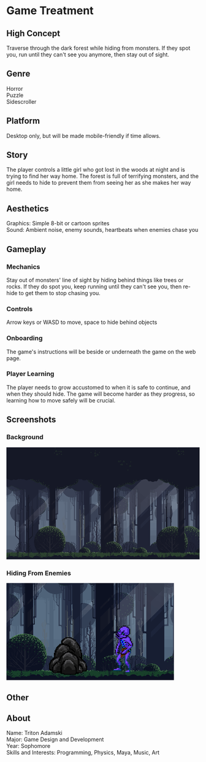 # Game Treatment  

## High Concept  
Traverse through the dark forest while hiding from monsters. 
If they spot you, run until they can't see you anymore, then stay out of sight.

## Genre  
Horror  
Puzzle  
Sidescroller  

## Platform  
Desktop only, but will be made mobile-friendly if time allows.  

## Story  
The player controls a little girl who got lost in the woods at night and is trying to find her way home.
The forest is full of terrifying monsters, and the girl needs to hide to prevent them from seeing her 
as she makes her way home.

## Aesthetics  
Graphics: Simple 8-bit or cartoon sprites  
Sound: Ambient noise, enemy sounds, heartbeats when enemies chase you  

## Gameplay  
### Mechanics  
Stay out of monsters' line of sight by hiding behind things like trees or rocks.
If they do spot you, keep running until they can't see you, then re-hide to get 
them to stop chasing you.  
### Controls
Arrow keys or WASD to move, space to hide behind objects  
### Onboarding
The game's instructions will be beside or underneath the game on the web page.
### Player Learning  
The player needs to grow accustomed to when it is safe to continue, and when they should hide.
The game will become harder as they progress, so learning how to move safely will be crucial.  

## Screenshots  
### Background  
![Forest Background](forest.png)  
### Hiding From Enemies  
![Gameplay Mockup](hiding2.png)


## Other  

## About  
Name: Triton Adamski  
Major: Game Design and Development  
Year: Sophomore  
Skills and Interests: Programming, Physics, Maya, Music, Art  

